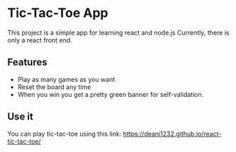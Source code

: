 # Tic-Tac-Toe App
This project is a simple app for learning react and node.js
Currently, there is only a react front end.

## Features
- Play as many games as you want
- Reset the board any time
- When you win you get a pretty green banner for self-validation.

## Use it
You can play tic-tac-toe using this link: https://deani1232.github.io/react-tic-tac-toe/